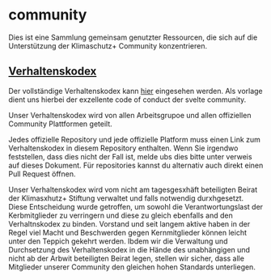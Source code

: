 # community

Dies ist eine Sammlung gemeinsam genutzter Ressourcen, die sich auf die Unterstützung der Klimaschutz+ Community konzentrieren.

## [Verhaltenskodex](CODE_OF_CONDUCT.md)
Der vollständige Verhaltenskodex kann [hier](CODE_OF_CONDUCT.md) eingesehen werden. Als vorlage dient uns hierbei der exzellente code of conduct der svelte community. 

Unser Verhaltenskodex wird von allen Arbeitsgrupoe und allen offiziellen Community Plattformen geteilt.

Jedes offizielle Repository und jede offizielle Platform muss einen Link zum Verhaltenskodex in diesem Repository enthalten. Wenn Sie irgendwo feststellen, dass dies nicht der Fall ist, melde ubs dies bitte unter verweis auf dieses Dokument. Für repositories kannst du alternativ auch direkt einen Pull Request öffnen.

Unser Verhaltenskodex wird vom nicht am tagesgesxhäft beteiligten Beirat der Klimasxhutz+ Stiftung verwaltet und falls notwendig durxhgesetzt. Diese Entscheidung wurde getroffen, um sowohl die Verantwortungslast der Kerbmitglieder zu verringern und diese zu gleich ebenfalls and den Verhaltnskodex zu binden. Vorstand und seit langem aktive haben in der Regel viel Macht und Beschwerden gegen Kernmitglieder können leicht unter den Teppich gekehrt werden. Ibdem wir die Verwaltung und Durchsetzung des Verhaltenskodex in die Hände des unabhängigen und nicht ab der Arbwit beteiligten Beirat legen, stellen wir sicher, dass alle Mitglieder unserer Community den gleichen hohen Standards unterliegen.

